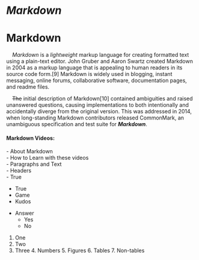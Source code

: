 
# ***Markdown***

Markdown
====

&nbsp;&nbsp;&nbsp;&nbsp;*Markdown* is a _lightweight_ markup language for creating formatted text using a plain-text editor. John Gruber and Aaron Swartz created Markdown in 2004 as a markup language that is appealing to human readers in its source code form.[9] Markdown is widely used in blogging, instant messaging, online forums, collaborative software, documentation pages, and readme files. 

&nbsp;&nbsp;&nbsp;&nbsp;~~The~~ initial description of Markdown[10] contained ambiguities and raised unanswered questions, causing implementations to both intentionally and accidentally diverge from the original version. This was addressed in 2014, when long-standing Markdown contributors released CommonMark, an unambiguous specification and test suite for ***Markdown***.

#### Markdown Videos:  
\- About Markdown  
\- How to Learn with these videos  
\- Paragraphs and Text  
\- Headers  
\- True
- True
- Game
- Kudos
* Answer
   * Yes
   * No
 1. One
 2. Two
 3. Three
    4. Numbers
    5. Figures
       6. Tables
       7. Non-tables
 
   

  
